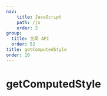 ```yaml
---
nav:
    title: JavaScript
    path: /js
    order: 2
group:
  title: 全局 API
  order: 52
title: getComputedStyle
order: 10
---
```


# getComputedStyle
